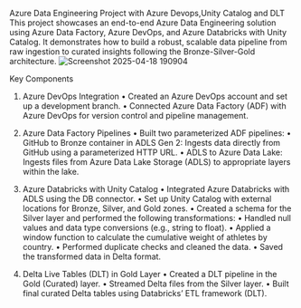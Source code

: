 Azure Data Engineering Project with Azure Devops,Unity Catalog and DLT
This project showcases an end-to-end Azure Data Engineering solution using Azure Data Factory, Azure DevOps, and Azure Databricks with Unity Catalog. It demonstrates how to build a robust, scalable data pipeline from raw ingestion to curated insights following the Bronze-Silver-Gold architecture.
![Screenshot 2025-04-18 190904](https://github.com/user-attachments/assets/5fcbec3f-a29a-4731-8a06-86e241fb60dd)

Key Components
1. Azure DevOps Integration
• Created an Azure DevOps account and set up a development branch.
• Connected Azure Data Factory (ADF) with Azure DevOps for version control and pipeline management.

2. Azure Data Factory Pipelines
• Built two parameterized ADF pipelines:
• GitHub to Bronze container in ADLS Gen 2: Ingests data directly from GitHub using a parameterized HTTP URL.
• ADLS to Azure Data Lake: Ingests files from Azure Data Lake Storage (ADLS) to appropriate layers within the lake.

3. Azure Databricks with Unity Catalog
• Integrated Azure Databricks with ADLS using the DB connector.
• Set up Unity Catalog with external locations for Bronze, Silver, and Gold zones.
• Created a schema for the Silver layer and performed the following transformations:
• Handled null values and data type conversions (e.g., string to float).
• Applied a window function to calculate the cumulative weight of athletes by country.
• Performed duplicate checks and cleaned the data.
• Saved the transformed data in Delta format.

4. Delta Live Tables (DLT) in Gold Layer
• Created a DLT pipeline in the Gold (Curated) layer.
• Streamed Delta files from the Silver layer.
• Built final curated Delta tables using Databricks’ ETL framework (DLT).

